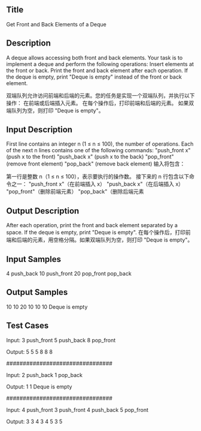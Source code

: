 ## Title
Get Front and Back Elements of a Deque

## Description
A deque allows accessing both front and back elements. Your task is to implement a deque and perform the following operations:
Insert elements at the front or back.
Print the front and back element after each operation.
If the deque is empty, print "Deque is empty" instead of the front or back element.

双端队列允许访问前端和后端的元素。您的任务是实现一个双端队列，并执行以下操作：
在前端或后端插入元素。
在每个操作后，打印前端和后端的元素。
如果双端队列为空，则打印 "Deque is empty"。

## Input Description
First line contains an integer n (1 ≤ n ≤ 100), the number of operations.
Each of the next n lines contains one of the following commands:
"push_front x" (push x to the front)
"push_back x" (push x to the back)
"pop_front" (remove front element)
"pop_back" (remove back element)
输入将包含：

第一行是整数 n（1 ≤ n ≤ 100），表示要执行的操作数。
接下来的 n 行包含以下命令之一：
"push_front x"（在前端插入 x）
"push_back x"（在后端插入 x）
"pop_front"（删除前端元素）
"pop_back"（删除后端元素

## Output Description
After each operation, print the front and back element separated by a space. If the deque is empty, print "Deque is empty".
在每个操作后，打印前端和后端的元素，用空格分隔。如果双端队列为空，则打印 "Deque is empty"。

## Input Samples
4
push_back 10
push_front 20
pop_front
pop_back


## Output Samples
10 10
20 10
10 10
Deque is empty

## Test Cases

Input:
3
push_front 5
push_back 8
pop_front

Output:
5 5
5 8
8 8

################################

Input:
2
push_back 1
pop_back

Output:
1 1
Deque is empty

################################

Input:
4
push_front 3
push_front 4
push_back 5
pop_front

Output:
3 3
4 3
4 5
3 5


